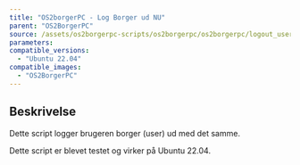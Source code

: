 ```yaml
---
title: "OS2borgerPC - Log Borger ud NU"
parent: "OS2BorgerPC"
source: /assets/os2borgerpc-scripts/os2borgerpc/os2borgerpc/logout_user.sh
parameters:
compatible_versions:
  - "Ubuntu 22.04"
compatible_images:
  - "OS2BorgerPC"
---
```


## Beskrivelse
Dette script logger brugeren borger (user) ud med det samme.

Dette script er blevet testet og virker på Ubuntu 22.04.